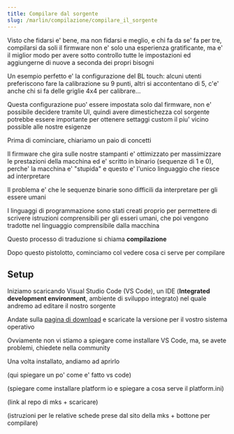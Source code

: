 ```yaml
---
title: Compilare dal sorgente
slug: /marlin/compilazione/compilare_il_sorgente
---
```



Visto che fidarsi e' bene, ma non fidarsi e meglio, e chi fa da se' fa per tre, compilarsi da soli il firmware non e' solo una esperienza gratificante, ma e' il miglior modo per avere sotto controllo tutte le impostazioni ed aggiungerne di nuove a seconda dei propri bisogni

Un esempio perfetto e' la configurazione del BL touch: alcuni utenti preferiscono fare la calibrazione su 9 punti, altri si accontentano di 5, c'e' anche chi si fa delle griglie 4x4 per calibrare... 

Questa configurazione puo' essere impostata solo dal firmware, non e' possibile decidere tramite UI, quindi avere dimestichezza col sorgente potrebbe essere importante per ottenere settaggi custom il piu' vicino possible alle nostre esigenze

Prima di cominciare, chiariamo un paio di concetti

Il firmware che gira sulle nostre stampanti e' ottimizzato per massimizzare le prestazioni della macchina ed e' scritto in binario (sequenze di 1 e 0), perche' la macchina e' "stupida" e questo e' l'unico linguaggio che riesce ad interpretare

Il problema e' che le sequenze binarie sono difficili da interpretare per gli essere umani

I linguaggi di programmazione sono stati creati proprio per permettere di scrivere istruzioni comprensibili per gli esseri umani, che poi vengono tradotte nel linguaggio comprensibile dalla macchina

Questo processo di traduzione si chiama **compilazione**

Dopo questo pistolotto, cominciamo col vedere cosa ci serve per compilare

## Setup

Iniziamo scaricando Visual Studio Code (VS Code), un IDE (**Integrated development environment**, ambiente di sviluppo integrato) nel quale andremo ad editare il nostro sorgente

Andate sulla [pagina di download](https://code.visualstudio.com/download) e scaricate la versione per il vostro sistema operativo

Ovviamente non vi stiamo a spiegare come installare VS Code, ma, se avete problemi, chiedete nella community

Una volta installato, andiamo ad aprirlo

(qui spiegare un po' come e' fatto vs code)

(spiegare come installare platform io e spiegare a cosa serve il platform.ini)

(link al repo di mks + scaricare)

(istruzioni per le relative schede prese dal sito della mks + bottone per compilare)

